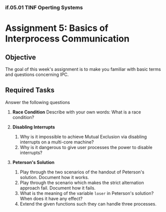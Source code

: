 ### if.05.01 TINF Operting Systems

# Assignment 5: Basics of Interprocess Communication
## Objective
The goal of this week's assignment is to make you familiar with basic terms and questions concerning IPC.

## Required Tasks
Answer the following questions

1. **Race Condition**
Describe with your own words: What is a race condition?

2. **Disabling Interrupts**
   1. Why is it impossible to achieve Mutual Exclusion via disabling interrupts on a multi-core machine?
   2. Why is it dangerous to give user processes the power to disable interrupts?
   
3. **Peterson's Solution**
	1. Play through the two scenarios of the handout of Peterson's solution. Document how it works.
	2. Play through the scenario which makes the strict alternation approach fail. Document how it fails.
	3. What is the meaning of the variable `loser` in Peterson's solution? When does it have any effect?
	4. Extend the given functions such they can handle three processes.
